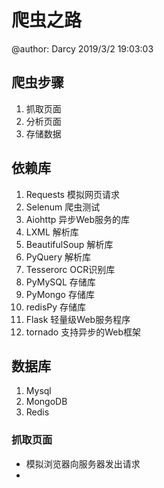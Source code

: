 # 爬虫之路
@author: Darcy
2019/3/2 19:03:03 

## 爬虫步骤
1. 抓取页面
2. 分析页面
3. 存储数据

## 依赖库
1. Requests 模拟网页请求
2. Selenum	爬虫测试
3. Aiohttp	异步Web服务的库
4. LXML	解析库
5. BeautifulSoup 解析库
6. PyQuery	解析库
7. Tesserorc OCR识别库
8. PyMySQL	存储库
9. PyMongo	存储库
10. redisPy	存储库
11. Flask	轻量级Web服务程序
12. tornado 支持异步的Web框架
## 数据库
1. Mysql
2. MongoDB
3. Redis
### 抓取页面
- 模拟浏览器向服务器发出请求
- 